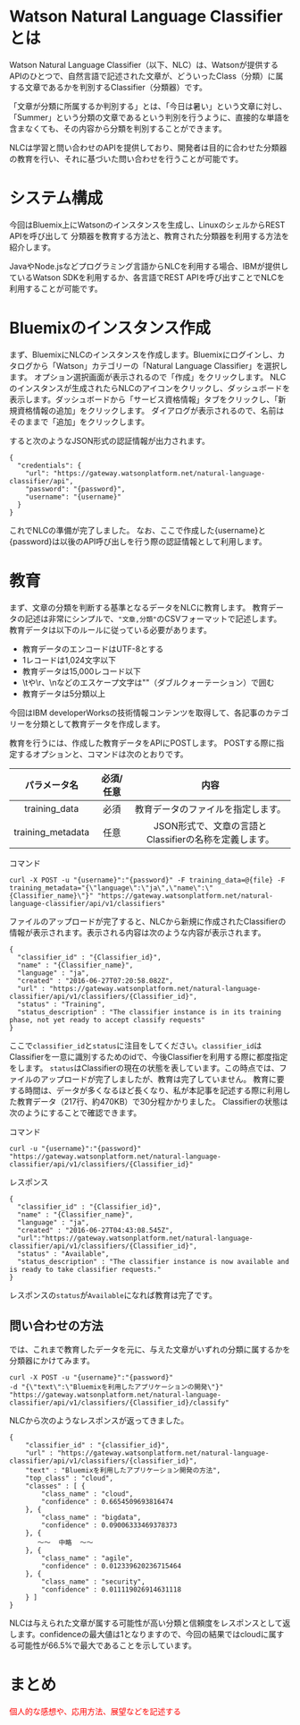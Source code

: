# Watson Natural Language Classifierとは
Watson Natural Language Classifier（以下、NLC）は、Watsonが提供するAPIのひとつで、自然言語で記述された文章が、どういったClass（分類）に属する文章であるかを判別するClassifier（分類器）です。

「文章が分類に所属するか判別する」とは、「今日は暑い」という文章に対し、「Summer」という分類の文章であるという判別を行うように、直接的な単語を含まなくても、その内容から分類を判別することができます。

NLCは学習と問い合わせのAPIを提供しており、開発者は目的に合わせた分類器の教育を行い、それに基づいた問い合わせを行うことが可能です。

# システム構成
今回はBluemix上にWatsonのインスタンスを生成し、LinuxのシェルからREST APIを呼び出して
分類器を教育する方法と、教育された分類器を利用する方法を紹介します。

JavaやNode.jsなどプログラミング言語からNLCを利用する場合、IBMが提供しているWatson SDKを利用するか、各言語でREST APIを呼び出すことでNLCを利用することが可能です。

# Bluemixのインスタンス作成
まず、BluemixにNLCのインスタンスを作成します。Bluemixにログインし、カタログから「Watson」カテゴリーの「Natural Language Classifier」を選択します。
オプション選択画面が表示されるので「作成」をクリックします。
NLCのインスタンスが生成されたらNLCのアイコンをクリックし、ダッシュボードを表示します。ダッシュボードから「サービス資格情報」タブをクリックし、「新規資格情報の追加」をクリックします。
ダイアログが表示されるので、名前はそのままで「追加」をクリックします。

すると次のようなJSON形式の認証情報が出力されます。

    {
      "credentials": {
        "url": "https://gateway.watsonplatform.net/natural-language-classifier/api",
        "password": "{password}",
        "username": "{username}"
      }
    }

これでNLCの準備が完了しました。
なお、ここで作成した{username}と{password}は以後のAPI呼び出しを行う際の認証情報として利用します。

# 教育
まず、文章の分類を判断する基準となるデータをNLCに教育します。
教育データの記述は非常にシンプルで、`"文章,分類"`のCSVフォーマットで記述します。
教育データは以下のルールに従っている必要があります。
* 教育データのエンコードはUTF-8とする
* 1レコードは1,024文字以下
* 教育データは15,000レコード以下
* \tや\r、\nなどのエスケープ文字は""（ダブルクォーテーション）で囲む
* 教育データは5分類以上

今回はIBM developerWorksの技術情報コンテンツを取得して、各記事のカテゴリーを分類として教育データを作成します。

教育を行うには、作成した教育データをAPIにPOSTします。
POSTする際に指定するオプションと、コマンドは次のとおりです。

|パラメータ名       |必須/任意|内容|
|:---------------:|:------:|:-:|
|training_data    |必須     |教育データのファイルを指定します。|
|training_metadata|任意     |JSON形式で、文章の言語とClassifierの名称を定義します。|

コマンド

    curl -X POST -u "{username}":"{password}" -F training_data=@{file} -F training_metadata="{\"language\":\"ja\",\"name\":\"{Classifier_name}\"}" "https://gateway.watsonplatform.net/natural-language-classifier/api/v1/classifiers"

ファイルのアップロードが完了すると、NLCから新規に作成されたClassifierの情報が表示されます。表示される内容は次のような内容が表示されます。

    {
      "classifier_id" : "{Classifier_id}",
      "name" : "{Classifier_name}",
      "language" : "ja",
      "created" : "2016-06-27T07:20:58.082Z",
      "url" : "https://gateway.watsonplatform.net/natural-language-classifier/api/v1/classifiers/{Classifier_id}",
      "status" : "Training",
      "status_description" : "The classifier instance is in its training phase, not yet ready to accept classify requests"
    }

ここで`classifier_id`と`status`に注目をしてください。`classifier_id`はClassifierを一意に識別するためのidで、今後Classifierを利用する際に都度指定をします。
`status`はClassifierの現在の状態を表しています。この時点では、ファイルのアップロードが完了しましたが、教育は完了していません。
教育に要する時間は、データが多くなるほど長くなり、私が本記事を記述する際に利用した教育データ（217行、約470KB）で30分程かかりました。
Classifierの状態は次のようにすることで確認できます。

コマンド

    curl -u "{username}":"{password}" "https://gateway.watsonplatform.net/natural-language-classifier/api/v1/classifiers/{Classifier_id}"

レスポンス

    {
      "classifier_id" : "{Classifier_id}",
      "name" : "{Classifier_name}",
      "language" : "ja",
      "created" : "2016-06-27T04:43:08.545Z",
      "url":"https://gateway.watsonplatform.net/natural-language-classifier/api/v1/classifiers/{Classifier_id}",
      "status" : "Available",
      "status_description" : "The classifier instance is now available and is ready to take classifier requests."
    }

レスポンスの`status`が`Available`になれば教育は完了です。

## 問い合わせの方法
では、これまで教育したデータを元に、与えた文章がいずれの分類に属するかを分類器にかけてみます。

    curl -X POST -u "{username}":"{password}"
    -d "{\"text\":\"Bluemixを利用したアプリケーションの開発\"}"  "https://gateway.watsonplatform.net/natural-language-classifier/api/v1/classifiers/{Classifier_id}/classify"

NLCから次のようなレスポンスが返ってきました。

    {
        "classifier_id" : "{classifier_id}",
        "url" : "https://gateway.watsonplatform.net/natural-language-classifier/api/v1/classifiers/{classifier_id}",
        "text" : "Bluemixを利用したアプリケーション開発の方法",
        "top_class" : "cloud",
        "classes" : [ {
            "class_name" : "cloud",
            "confidence" : 0.6654509693816474
        }, {
            "class_name" : "bigdata",
            "confidence" : 0.09006333469378373
        }, {
           ～～  中略  ～～
        }, {
            "class_name" : "agile",
            "confidence" : 0.012339620236715464
        }, {
            "class_name" : "security",
            "confidence" : 0.011119026914631118
        } ]
    }

NLCは与えられた文章が属する可能性が高い分類と信頼度をレスポンスとして返します。confidenceの最大値は1となりますので、今回の結果ではcloudに属する可能性が66.5%で最大であることを示しています。

# まとめ
<Font color="red">個人的な感想や、応用方法、展望などを記述する</font>
